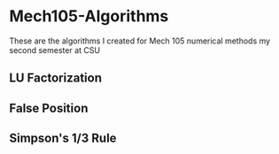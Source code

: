 # Mech105-Algorithms
These are the algorithms I created for Mech 105 numerical methods my second semester at CSU
## **LU Factorization**
## **False Position** 
## **Simpson's 1/3 Rule**
